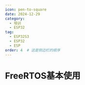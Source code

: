 ```yaml
---
icon: pen-to-square
date: 2024-12-29
category:
  - 培训
  - ESP32
tag:
  - ESP32S3
  - ESP32
  - ESP
order: 4  # 这是侧边栏的顺序
---
```


# FreeRTOS基本使用
